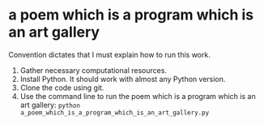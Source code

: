 # a poem which is a program which is an art gallery

Convention dictates that I must explain how to run this work.

1. Gather necessary computational resources. 
2. Install Python. It should work with almost any Python version.
3. Clone the code using git.
4. Use the command line to run the poem which is a program which is an art gallery:
   ```python a_poem_which_is_a_program_which_is_an_art_gallery.py```
